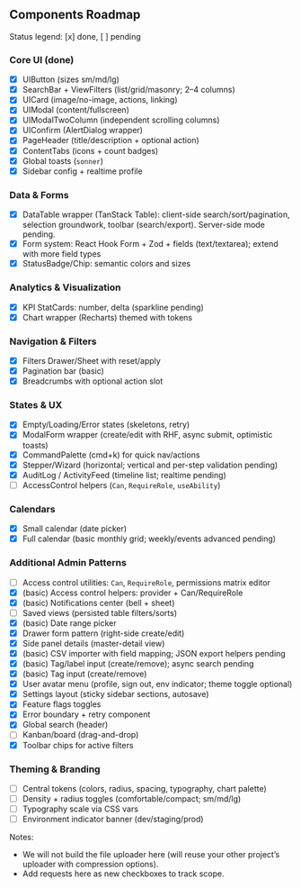 ## Components Roadmap

Status legend: [x] done, [ ] pending

### Core UI (done)
- [x] UIButton (sizes sm/md/lg)
- [x] SearchBar + ViewFilters (list/grid/masonry; 2–4 columns)
- [x] UICard (image/no-image, actions, linking)
- [x] UIModal (content/fullscreen)
- [x] UIModalTwoColumn (independent scrolling columns)
- [x] UIConfirm (AlertDialog wrapper)
- [x] PageHeader (title/description + optional action)
- [x] ContentTabs (icons + count badges)
- [x] Global toasts (`sonner`)
- [x] Sidebar config + realtime profile

### Data & Forms
- [x] DataTable wrapper (TanStack Table): client-side search/sort/pagination, selection groundwork, toolbar (search/export). Server-side mode pending.
- [x] Form system: React Hook Form + Zod + fields (text/textarea); extend with more field types
- [x] StatusBadge/Chip: semantic colors and sizes

### Analytics & Visualization
- [x] KPI StatCards: number, delta (sparkline pending)
- [x] Chart wrapper (Recharts) themed with tokens

### Navigation & Filters
- [x] Filters Drawer/Sheet with reset/apply
- [x] Pagination bar (basic)
- [x] Breadcrumbs with optional action slot

### States & UX
- [x] Empty/Loading/Error states (skeletons, retry)
- [x] ModalForm wrapper (create/edit with RHF, async submit, optimistic toasts)
 - [x] CommandPalette (cmd+k) for quick nav/actions
 - [x] Stepper/Wizard (horizontal; vertical and per-step validation pending)
 - [x] AuditLog / ActivityFeed (timeline list; realtime pending)
- [ ] AccessControl helpers (`Can`, `RequireRole`, `useAbility`)

### Calendars
- [x] Small calendar (date picker)
- [x] Full calendar (basic monthly grid; weekly/events advanced pending)

### Additional Admin Patterns
- [ ] Access control utilities: `Can`, `RequireRole`, permissions matrix editor
- [x] (basic) Access control helpers: provider + Can/RequireRole
- [x] (basic) Notifications center (bell + sheet)
- [ ] Saved views (persisted table filters/sorts)
- [x] (basic) Date range picker
- [x] Drawer form pattern (right-side create/edit)
- [x] Side panel details (master-detail view)
- [x] (basic) CSV importer with field mapping; JSON export helpers pending
- [x] (basic) Tag/label input (create/remove); async search pending
- [x] (basic) Tag input (create/remove)
- [x] User avatar menu (profile, sign out, env indicator; theme toggle optional)
- [x] Settings layout (sticky sidebar sections, autosave)
- [x] Feature flags toggles
- [x] Error boundary + retry component
- [x] Global search (header)
- [ ] Kanban/board (drag-and-drop)
- [x] Toolbar chips for active filters

### Theming & Branding
- [ ] Central tokens (colors, radius, spacing, typography, chart palette)
- [ ] Density + radius toggles (comfortable/compact; sm/md/lg)
- [ ] Typography scale via CSS vars
- [ ] Environment indicator banner (dev/staging/prod)

Notes:
- We will not build the file uploader here (will reuse your other project’s uploader with compression options).
- Add requests here as new checkboxes to track scope.


